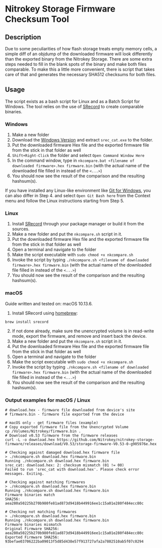 # Nitrokey Storage Firmware Checksum Tool

## Description
Due to some peculiarities of how flash storage treats empty memory cells, a simple diff of an objdump of the downloaded firmware will look differently than the exported binary from the Nitrokey Storage. There are some extra steps needed to fill in the blank spots of the binary and make both files comparable. To make this a little more convenient, there is script that takes care of that and generates the necessary SHA512 checksums for both files.

## Usage
The script exists as a bash script for Linux and as a Batch Script for Windows. The tool relies on the use of [SRecord] to create comparable binaries.

### Windows
1. Make a new folder
2. Download the [Windows Version] and extract `srec_cat.exe` to the folder.
3. Put the downloaded firmware Hex file and the exported firmware file from the stick in that folder as well
4. `Shift+Right-Click` the folder and select `Open Command Window Here`
5. In the command window, type in `nkcompare.bat <filename of downloaded firmware>.hex firmware.bin` (with the actual name of the downloaded file filled in instead of the `<...>`)
6. You should now see the result of the comparison and the resulting hashsum(s).

If you have installed any Linux-like environment like [Git for Windows], you can also differ in Step 4. and select `Open Git Bash here` from the Context menu and follow the Linux instructions starting from Step 5.

### Linux
1. Install [SRecord] through your package manager or build it from the sources.
2. Make a new folder and put the `nkcompare.sh` script in it.
3. Put the downloaded firmware Hex file and the exported firmware file from the stick in that folder as well
4. Open a terminal and navigate to the folder
5. Make the script executable with `sudo chmod +x nkcompare.sh`
6. Invoke the script by typing `./nkcompare.sh <filename of downloaded firmware>.hex firmware.bin` (with the actual name of the downloaded file filled in instead of the `<...>`)
7. You should now see the result of the comparison and the resulting hashsum(s).

### macOS
Guide written and tested on: macOS 10.13.6.

1. Install SRecord using [homebrew]:
```
brew install srecord
```
2. If not done already, make sure the unencrypted volume is in read-write mode, export the firmware, and remove and insert back the device.
2. Make a new folder and put the `nkcompare.sh` script in it.
3. Put the downloaded firmware Hex file and the exported firmware file from the stick in that folder as well
4. Open a terminal and navigate to the folder
5. Make the script executable with `sudo chmod +x nkcompare.sh`
6. Invoke the script by typing `./nkcompare.sh <filename of downloaded firmware>.hex firmware.bin` (with the actual name of the downloaded file filled in instead of the `<...>`)
7. You should now see the result of the comparison and the resulting hashsum(s).

### Output examples for macOS / Linux
```
# download.hex - firmware file downloaded from device's site
# firmware.bin - firmware file exported from the device

# macOS only - get firmware files (example)
# Copy exported firmware file from the Unencrypted Volume
cp /Volumes/Nitrokey/firmware.bin .
# Download v0.53 firmware from the firmware releases
curl -L -o download.hex https://github.com/Nitrokey/nitrokey-storage-firmware/releases/download/V0.53/storage-firmware-V0.53-0-g905976e.hex

# Checking against damaged download.hex firmware file
> ./nkcompare.sh download.hex firmware.bin
Running ./nkcompare.sh download.hex firmware.bin
srec_cat: download.hex: 2: checksum mismatch (01 != 00)
Failed to run 'srec_cat with download.hex'. Please check error messages. Exiting.

# Checking against matching firmwares
> ./nkcompare.sh download.hex firmware.bin
Running ./nkcompare.sh download.hex firmware.bin
Firmware binaries match
SHA256: aea280a50225b270b980fe81ad873d9418b449916ee1c15a01e280f484ecc80c

# Checking not matching firmwares
> ./nkcompare.sh download.hex firmware.bin
Running ./nkcompare.sh download.hex firmware.bin
Firmware binaries mismatch
Original Firmware SHA256: aea280a50225b270b980fe81ad873d9418b449916ee1c15a01e280f484ecc80c
Exported Firmware SHA256: 93befae03706222ba09013f5d85d438e57f913727afa2a7802510ab5f07c0294

```

[SRecord]: http://srecord.sourceforge.net/
[Windows Version]: https://sourceforge.net/projects/srecord/files/srecord-win32/
[Git for Windows]: https://git-scm.com/download/win
[homebrew]: https://brew.sh/

